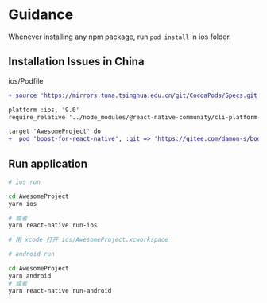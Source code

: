 # Guidance

Whenever installing any npm package, run `pod install` in ios folder.

## Installation Issues in China

ios/Podfile

```diff
+ source 'https://mirrors.tuna.tsinghua.edu.cn/git/CocoaPods/Specs.git'

platform :ios, '9.0'
require_relative '../node_modules/@react-native-community/cli-platform-ios/native_modules'

target 'AwesomeProject' do
+  pod 'boost-for-react-native', :git => 'https://gitee.com/damon-s/boost-for-react-native.git'
```

## Run application

```bash
# ios run

cd AwesomeProject
yarn ios

# 或者
yarn react-native run-ios

# 用 xcode 打开 ios/AwesomeProject.xcworkspace
```

```bash
# android run

cd AwesomeProject
yarn android
# 或者
yarn react-native run-android
```
